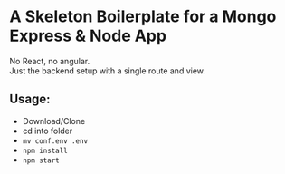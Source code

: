 # A Skeleton Boilerplate for a Mongo Express & Node App

No React, no angular.  
Just the backend setup with a single route and view.

## Usage:
* Download/Clone
* cd into folder
* `mv conf.env .env`
* `npm install`
* `npm start`

